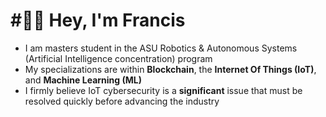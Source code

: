 ﻿# #⃣⛓ Hey, I'm Francis
- I am masters student in the ASU Robotics & Autonomous Systems (Artificial Intelligence concentration) program
- My specializations are within **Blockchain**, the **Internet Of Things (IoT)**, and **Machine Learning (ML)**
- I firmly believe IoT cybersecurity is a **significant** issue that must be resolved quickly before advancing the industry
